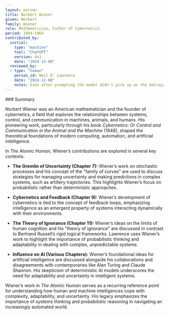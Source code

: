 ```yaml
---
layout: person
title: Norbert Wiener
given: Norbert
family: Wiener
role: Mathematician, Father of Cybernetics
period: 1894–1964
contributed_by:
  initial:
    type: "machine"
    tool: "ChatGPT"
    version: 4o1
    date: "2024-12-08"
  reviewed_by:
  - type: "human"
    person_id: Neil D. Lawrence
    date: "2024-12-08"
    notes: Even after prompting the model didn't pick up on the betrayal of Wiener discussed in "Gaslighting". Adding a note on it here.
---
```


<div class="machine-commentary" markdown="1">
### Summary

Norbert Wiener was an American mathematician and the founder of cybernetics, a field that explores the relationships between systems, control, and communication in machines, animals, and humans. His pioneering work, particularly through his book *Cybernetics: Or Control and Communication in the Animal and the Machine* (1948), shaped the theoretical foundations of modern computing, automation, and artificial intelligence.

In *The Atomic Human*, Wiener’s contributions are explored in several key contexts:

- **The Gremlin of Uncertainty (Chapter 7):** Wiener’s work on stochastic processes and his concept of the "family of curves" are used to discuss strategies for managing uncertainty and making predictions in complex systems, such as artillery trajectories. This highlights Wiener’s focus on probabilistic rather than deterministic approaches.

- **Cybernetics and Feedback (Chapter 9):** Wiener’s development of cybernetics is tied to the concept of feedback loops, emphasizing intelligence as an emergent property of systems interacting dynamically with their environments.

- **The Theory of Ignorance (Chapter 11):** Wiener’s ideas on the limits of human cognition and his "theory of ignorance" are discussed in contrast to Bertrand Russell’s rigid logical frameworks. Lawrence uses Wiener’s work to highlight the importance of probabilistic thinking and adaptability in dealing with complex, unpredictable systems.

- **Influence on AI (Various Chapters):** Wiener’s foundational ideas for artificial intelligence are discussed alongside his collaborations and disagreements with contemporaries like Alan Turing and Claude Shannon. His skepticism of deterministic AI models underscores the need for adaptability and uncertainty in intelligent systems.

Wiener’s work in *The Atomic Human* serves as a recurring reference point for understanding how human and machine intelligences cope with complexity, adaptability, and uncertainty. His legacy emphasizes the importance of systems thinking and probabilistic reasoning in navigating an increasingly automated world.
</div>
